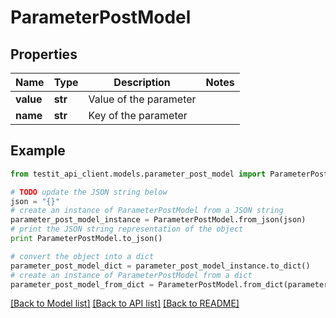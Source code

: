 # ParameterPostModel


## Properties
Name | Type | Description | Notes
------------ | ------------- | ------------- | -------------
**value** | **str** | Value of the parameter | 
**name** | **str** | Key of the parameter | 

## Example

```python
from testit_api_client.models.parameter_post_model import ParameterPostModel

# TODO update the JSON string below
json = "{}"
# create an instance of ParameterPostModel from a JSON string
parameter_post_model_instance = ParameterPostModel.from_json(json)
# print the JSON string representation of the object
print ParameterPostModel.to_json()

# convert the object into a dict
parameter_post_model_dict = parameter_post_model_instance.to_dict()
# create an instance of ParameterPostModel from a dict
parameter_post_model_from_dict = ParameterPostModel.from_dict(parameter_post_model_dict)
```
[[Back to Model list]](../README.md#documentation-for-models) [[Back to API list]](../README.md#documentation-for-api-endpoints) [[Back to README]](../README.md)


